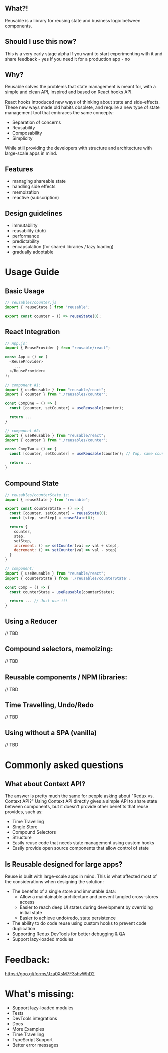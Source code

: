 ## What?!

Reusable is a library for reusing state and business logic between components.

## Should I use this now?

This is a very early stage alpha
If you want to start experimenting with it and share feedback - yes
If you need it for a production app - no

## Why?

Reusable solves the problems that state management is meant for, with a simple and clean API, inspired and based on React hooks API.

React hooks introduced new ways of thinking about state and side-effects.
These new ways made old habits obsolete, and require a new type of state management tool that embraces the same concepts:

- Separation of concerns
- Reusability
- Composability
- Simplicity

While still providing the developers with structure and architecture with large-scale apps in mind.

## Features

- managing shareable state
- handling side effects
- memoization
- reactive (subscription)

## Design guidelines
- immutability
- reusability (duh)
- performance
- predictability
- encapsulation (for shared libraries / lazy loading)
- gradually adoptable

# Usage Guide

## Basic Usage
```javascript
// reusables/counter.js
import { reuseState } from "reusable";

export const counter = () => reuseState(0);
```

## React Integration
```javascript
// App.js:
import { ReuseProvider } from "reusable/react";

const App = () => (
  <ReuseProvider>
    ...
  </ReuseProvider>
);

// component #1:
import { useReusable } from "reusable/react";
import { counter } from "./reusables/counter";

const CompOne = () => {
  const [counter, setCounter] = useReusable(counter);

  return ...
}

// component #2:
import { useReusable } from "reusable/react";
import { counter } from "./reusables/counter";

const CompTwo = () => {
  const [counter, setCounter] = useReusable(counter); // Yup, same counter

  return ...
}
```
## Compound State

```javascript
// reusables/counterState.js:
import { reuseState } from "reusable";

export const counterState = () => {
  const [counter, setCounter] = reuseState(0);
  const [step, setStep] = reuseState(0);

  return {
    counter,
    step,
    setStep,
    increment: () => setCounter(val => val + step),
    decrement: () => setCounter(val => val - step)
  }
}

// component:
import { useReusable } from "reusable/react";
import { counterState } from './reusables/counterState';

const Comp = () => {
  const counterState = useReusable(counterState);

  return ... // Just use it!
}
```

## Using a Reducer
// TBD

## Compound selectors, memoizing:
// TBD

## Reusable components / NPM libraries:
// TBD

## Time Travelling, Undo/Redo
// TBD

## Using without a SPA (vanilla)
// TBD

# Commonly asked questions

## What about Context API?

The answer is pretty much the same for people asking about "Redux vs. Context API?"
Using Context API directly gives a simple API to share state between components, but it doesn't provide other benefits that reuse provides, such as:

- Time Travelling
- Single Store
- Compound Selectors
- Structure
- Easily reuse code that needs state management using custom hooks
- Easily provide open source components that allow control of state

## Is Reusable designed for large apps?

Reuse is built with large-scale apps in mind.
This is what affected most of the considerations when designing the solution:

- The benefits of a single store and immutable data:
  - Allow a maintainable architecture and prevent tangled cross-stores access
  - Easier to reach deep UI states during development by overriding initial state
  - Easier to achieve undo/redo, state persistence
- The ability to do code reuse using custom hooks to prevent code duplication
- Supporting Redux DevTools for better debugging & QA
- Support lazy-loaded modules

# Feedback:

https://goo.gl/forms/Jza0XsM7F3shvWhD2

# What's missing:

- Support lazy-loaded modules
- Tests
- DevTools integrations
- Docs
- More Examples
- Time Travelling
- TypeScript Support
- Better error messages